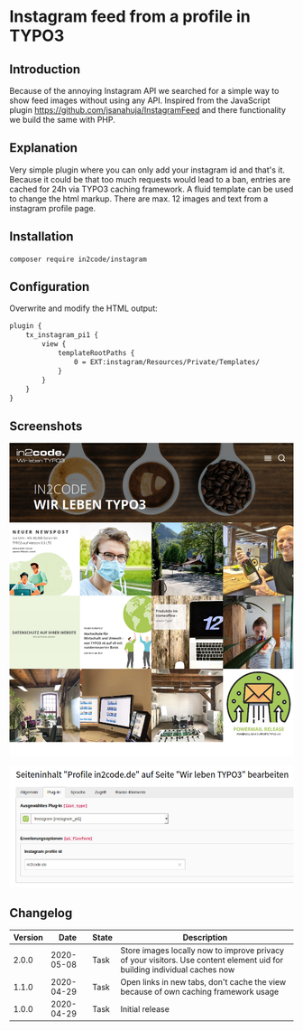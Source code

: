 # Instagram feed from a profile in TYPO3


## Introduction

Because of the annoying Instagram API we searched for a simple way to show feed images without using any API.
Inspired from the JavaScript plugin https://github.com/jsanahuja/InstagramFeed and there functionality we build
the same with PHP.


## Explanation

Very simple plugin where you can only add your instagram id and that's it. Because it could be that too much requests
would lead to a ban, entries are cached for 24h via TYPO3 caching framework. A fluid template can be used to change the
html markup. There are max. 12 images and text from a instagram profile page.


## Installation

`composer require in2code/instagram`


## Configuration

Overwrite and modify the HTML output:

```
plugin {
    tx_instagram_pi1 {
        view {
            templateRootPaths {
                0 = EXT:instagram/Resources/Private/Templates/
            }
        }
    }
}
```


## Screenshots

![Images from the instagram feed](Documentation/Images/frontend.png "Images from the instagram feed")

![Plugin](Documentation/Images/backend.png "Plugin")


## Changelog

| Version    | Date       | State      | Description      |
| ---------- | ---------- | ---------- | ---------------- |
| 2.0.0      | 2020-05-08 | Task       | Store images locally now to improve privacy of your visitors. Use content element uid for building individual caches now |
| 1.1.0      | 2020-04-29 | Task       | Open links in new tabs, don't cache the view because of own caching framework usage  |
| 1.0.0      | 2020-04-29 | Task       | Initial release  |
